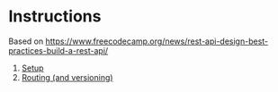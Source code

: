 # Instructions

Based on https://www.freecodecamp.org/news/rest-api-design-best-practices-build-a-rest-api/

1. [Setup](./0-Setup)
1. [Routing (and versioning)](./1-Routing.md)
